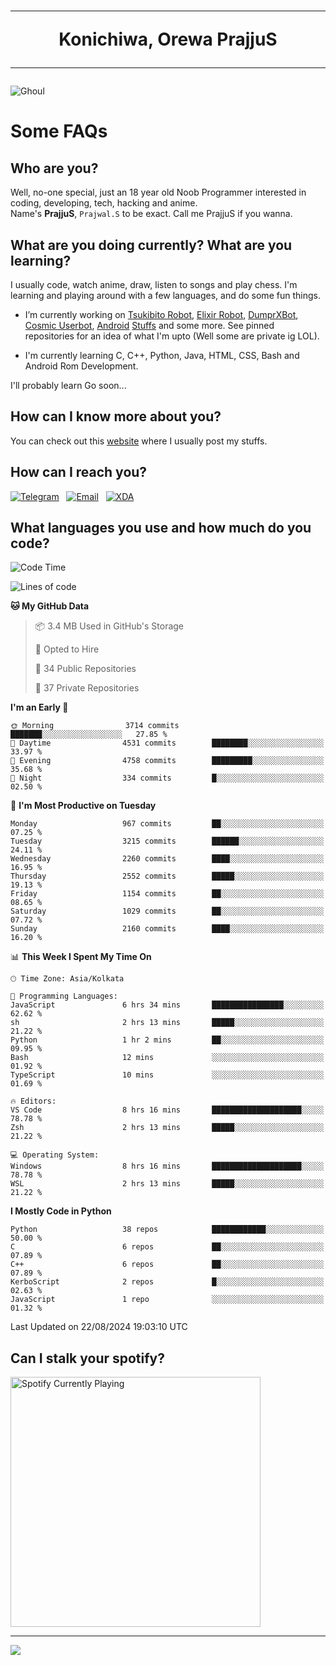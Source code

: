 <h1 align="center"><hr>Konichiwa, Orewa PrajjuS<hr></h1>


<img src="https://telegra.ph/file/6041d22c64479ee5ff802.jpg" alt="Ghoul"/>


<h1>Some FAQs</h1>


<h2>Who are you?</h2>

Well, no-one special, just an 18 year old Noob Programmer interested in coding, developing, tech, hacking and anime.
<br>
Name's <b>PrajjuS</b>, <code>Prajwal.S</code> to be exact. Call me PrajjuS if you wanna.


<h2>What are you doing currently? What are you learning?</h2>

I usually code, watch anime, draw, listen to songs and play chess. I'm learning and playing around with a few languages, and do some fun things.

- I’m currently working on <a href="Https://t.me/PrajjuSAssistantBot">Tsukibito Robot</a>, <a href="https://t.me/projectelixir_bot">Elixir Robot</a>, <a href="https://t.me/DumprXBot">DumprXBot</a>, <a href="https://github.com/SkyLab-Devs/CosmicUserbot">Cosmic Userbot</a>, <a href="https://github.com/Noob-OS">Android</a> <a href="https://github.com/PrajjuS/device_xiaomi_vince">Stuffs</a> and some more. See pinned repositories for an idea of what I'm upto (Well some are private ig LOL).

- I'm currently learning C, C++, Python, Java, HTML, CSS, Bash and Android Rom Development.

I'll probably learn Go soon...


<h2>How can I know more about you?</h2>

You can check out this <a href="https://prajjus.website">website</a> where I usually post my stuffs.


<h2>How can I reach you?</h2>

<a href="https://t.me/PrajjuS"><img src="https://img.shields.io/badge/PrajjuS-2CA5E0?style=flat-square&logo=telegram&logoColor=white" alt="Telegram"/></a>&nbsp;&nbsp;&nbsp;<a href="theprajjus@gmail.com"><img src="https://img.shields.io/badge/theprajjus@gmail.com-D14836?style=flat-square&logo=gmail&logoColor=white" alt="Email"/></a>&nbsp;&nbsp;&nbsp;<a href="https://forum.xda-developers.com/m/prajjus.10388799/"><img src="https://img.shields.io/badge/PrajjuS-F59714?style=flat-square&logo=xda-developers&logoColor=white" alt="XDA"/></a>


<h2>What languages you use and how much do you code?</h2>

<!--START_SECTION:waka-->
![Code Time](http://img.shields.io/badge/Code%20Time-733%20hrs%2037%20mins-blue)

![Lines of code](https://img.shields.io/badge/From%20Hello%20World%20I%27ve%20Written-350.3%20thousand%20lines%20of%20code-blue)

**🐱 My GitHub Data** 

> 📦 3.4 MB Used in GitHub's Storage 
 > 
> 💼 Opted to Hire
 > 
> 📜 34 Public Repositories 
 > 
> 🔑 37 Private Repositories 
 > 
**I'm an Early 🐤** 

```text
🌞 Morning                3714 commits        ███████░░░░░░░░░░░░░░░░░░   27.85 % 
🌆 Daytime                4531 commits        ████████░░░░░░░░░░░░░░░░░   33.97 % 
🌃 Evening                4758 commits        █████████░░░░░░░░░░░░░░░░   35.68 % 
🌙 Night                  334 commits         █░░░░░░░░░░░░░░░░░░░░░░░░   02.50 % 
```
📅 **I'm Most Productive on Tuesday** 

```text
Monday                   967 commits         ██░░░░░░░░░░░░░░░░░░░░░░░   07.25 % 
Tuesday                  3215 commits        ██████░░░░░░░░░░░░░░░░░░░   24.11 % 
Wednesday                2260 commits        ████░░░░░░░░░░░░░░░░░░░░░   16.95 % 
Thursday                 2552 commits        █████░░░░░░░░░░░░░░░░░░░░   19.13 % 
Friday                   1154 commits        ██░░░░░░░░░░░░░░░░░░░░░░░   08.65 % 
Saturday                 1029 commits        ██░░░░░░░░░░░░░░░░░░░░░░░   07.72 % 
Sunday                   2160 commits        ████░░░░░░░░░░░░░░░░░░░░░   16.20 % 
```


📊 **This Week I Spent My Time On** 

```text
🕑︎ Time Zone: Asia/Kolkata

💬 Programming Languages: 
JavaScript               6 hrs 34 mins       ████████████████░░░░░░░░░   62.62 % 
sh                       2 hrs 13 mins       █████░░░░░░░░░░░░░░░░░░░░   21.22 % 
Python                   1 hr 2 mins         ██░░░░░░░░░░░░░░░░░░░░░░░   09.95 % 
Bash                     12 mins             ░░░░░░░░░░░░░░░░░░░░░░░░░   01.92 % 
TypeScript               10 mins             ░░░░░░░░░░░░░░░░░░░░░░░░░   01.69 % 

🔥 Editors: 
VS Code                  8 hrs 16 mins       ████████████████████░░░░░   78.78 % 
Zsh                      2 hrs 13 mins       █████░░░░░░░░░░░░░░░░░░░░   21.22 % 

💻 Operating System: 
Windows                  8 hrs 16 mins       ████████████████████░░░░░   78.78 % 
WSL                      2 hrs 13 mins       █████░░░░░░░░░░░░░░░░░░░░   21.22 % 
```

**I Mostly Code in Python** 

```text
Python                   38 repos            ████████████░░░░░░░░░░░░░   50.00 % 
C                        6 repos             ██░░░░░░░░░░░░░░░░░░░░░░░   07.89 % 
C++                      6 repos             ██░░░░░░░░░░░░░░░░░░░░░░░   07.89 % 
KerboScript              2 repos             █░░░░░░░░░░░░░░░░░░░░░░░░   02.63 % 
JavaScript               1 repo              ░░░░░░░░░░░░░░░░░░░░░░░░░   01.32 % 
```




 Last Updated on 22/08/2024 19:03:10 UTC
<!--END_SECTION:waka-->


<h2>Can I stalk your spotify?</h2>

<a href="https://open.spotify.com/user/cotgk31v4nhw20gs5adb29jq5"><img src="https://spotify-readme-prajjus.vercel.app/api?theme=dark&rainbow=true" alt="Spotify Currently Playing" width="400px"/></a>


<hr>


<img src="https://komarev.com/ghpvc/?username=prajjus&label=Profile%20Views&color=000000&style=flat">
